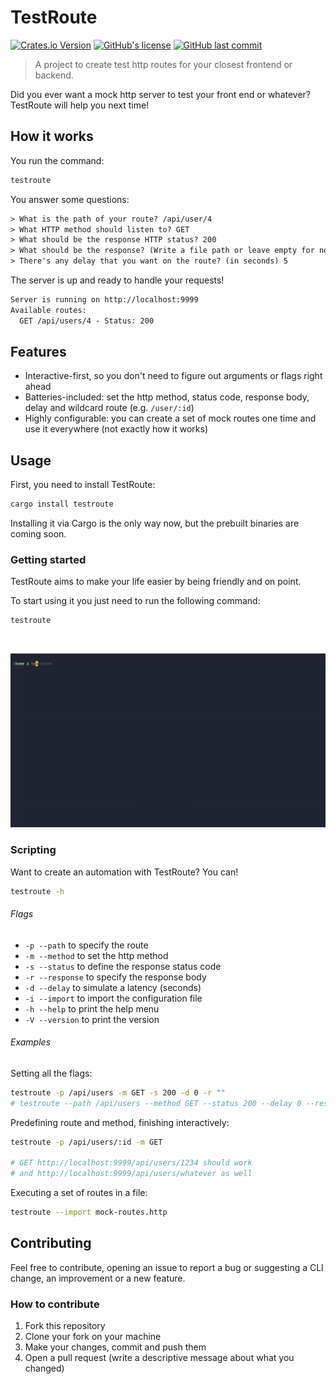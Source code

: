 # TestRoute

[![Crates.io Version](https://img.shields.io/crates/v/testroute)](https://crates.io/crates/testroute)
[![GitHub's license](https://img.shields.io/github/license/cherryramatisdev/testroute)](https://github.com/cherryramatisdev/testroute/blob/main/LICENSE)
[![GitHub last commit](https://img.shields.io/github/last-commit/cherryramatisdev/testroute/main)](https://github.com/cherryramatisdev/testroute)

> A project to create test http routes for your closest frontend or backend.

Did you ever want a mock http server to test your front end or whatever? TestRoute will help you next time!

## How it works

You run the command:

```sh
testroute
```

You answer some questions:

```txt
> What is the path of your route? /api/user/4
> What HTTP method should listen to? GET
> What should be the response HTTP status? 200
> What should be the response? (Write a file path or leave empty for none) ./response.json
> There's any delay that you want on the route? (in seconds) 5
```

The server is up and ready to handle your requests!

```txt
Server is running on http://localhost:9999
Available routes:
  GET /api/users/4 - Status: 200
```

## Features

- Interactive-first, so you don't need to figure out arguments or flags right ahead
- Batteries-included: set the http method, status code, response body, delay and wildcard route (e.g. `/user/:id`)
- Highly configurable: you can create a set of mock routes one time and use it everywhere (not exactly how it works)

## Usage

First, you need to install TestRoute:

```sh
cargo install testroute
```

Installing it via Cargo is the only way now, but the prebuilt binaries are coming soon.

### Getting started

TestRoute aims to make your life easier by being friendly and on point.

To start using it you just need to run the following command:

```sh
testroute
```

<div align="center">
<br/>

![TestRoute demonstration](.docs/demo-testroute.gif)

</div>

### Scripting

Want to create an automation with TestRoute? You can!

```sh
testroute -h
```

###### Flags

- `-p --path` to specify the route
- `-m --method` to set the http method
- `-s --status` to define the response status code
- `-r --response` to specify the response body
- `-d --delay` to simulate a latency (seconds)
- `-i --import` to import the configuration file
- `-h --help` to print the help menu
- `-V --version` to print the version

###### Examples

Setting all the flags:

```sh
testroute -p /api/users -m GET -s 200 -d 0 -r ""
# testroute --path /api/users --method GET --status 200 --delay 0 --response ""
```

Predefining route and method, finishing interactively:

```sh
testroute -p /api/users/:id -m GET

# GET http://localhost:9999/api/users/1234 should work
# and http://localhost:9999/api/users/whatever as well
```

Executing a set of routes in a file:

```sh
testroute --import mock-routes.http
```

## Contributing

Feel free to contribute, opening an issue to report a bug or suggesting a CLI change, an improvement or a new feature.

### How to contribute

1. Fork this repository
2. Clone your fork on your machine
3. Make your changes, commit and push them
4. Open a pull request (write a descriptive message about what you changed)
